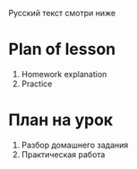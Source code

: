 Русский текст смотри ниже

# Plan of lesson <br/>
1. Homework explanation  <br/>
2. Practice  <br/>


# План на урок <br/>
1. Разбор домашнего задания  <br/>
2. Практическая работа  <br/>